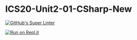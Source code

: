 # ICS20-Unit2-01-CSharp-New

[![GitHub's Super Linter](https://github.com/jaejun-lee06/ICS2O-Unit2-01-CSharp-New/workflows/GitHub's%20Super%20Linter/badge.svg)](https://github.com/jaejun-lee06/ICS2O-Unit2-01-CSharp-New/actions)

[![Run on Repl.it](https://repl.it/badge/github/jaejun-lee06/ICS2O-Unit2-01-CSharp-New)](https://repl.it/github/jaejun-lee06/ICS2O-Unit2-01-CSharp-New)
